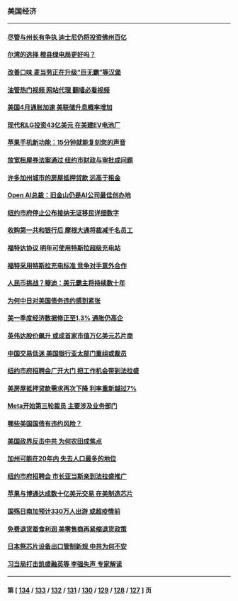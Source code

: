 ### 美国经济
---
#### [尽管与州长有争执 迪士尼仍将投资佛州百亿](../../pages/ncid1078158/n14004757.md?05271245) 
#### [尔湾的选择 橙县绿电局更好吗？](../../pages/ncid1078158/n14004762.md?05271245) 
#### [改善口味 麦当劳正在升级“巨无霸”等汉堡](../../pages/ncid1078158/n14004754.md?05271245) 
#### [油管热门视频 网站代理 翻墙必看视频](http://138.2.39.72:81/youtube.html?epic-marker?05271245)
#### [美国4月通胀加速 美联储升息概率增加](../../pages/ncid1078158/n14004655.md?05271245) 
#### [现代和LG投资43亿美元 在美建EV电池厂](../../pages/ncid1078158/n14004405.md?05271245) 
#### [苹果手机新功能：15分钟就能复刻您的声音](../../pages/ncid1078158/n14004341.md?05271245) 
#### [放宽租屋券法案通过 纽约市财政与审批成问题](../../pages/ncid1078158/n14004315.md?05271245) 
#### [许多加州城市的房屋抵押贷款 远高于租金](../../pages/ncid1078158/n14004336.md?05271245) 
#### [Open AI总裁：旧金山仍是AI公司最佳创办地](../../pages/ncid1078158/n14004327.md?05271245) 
#### [纽约市府停止公布接纳无证移民详细数字](../../pages/ncid1078158/n14004313.md?05271245) 
#### [收购第一共和银行后 摩根大通将裁减千名员工](../../pages/ncid1078158/n14004262.md?05271245) 
#### [福特达协议 明年可使用特斯拉超级充电站](../../pages/ncid1078158/n14004180.md?05271245) 
#### [福特采用特斯拉充电标准 竞争对手意外合作](../../pages/ncid1078158/n14004149.md?05271245) 
#### [人民币挑战？穆迪：美元霸主将持续数十年](../../pages/ncid1078158/n14004114.md?05271245) 
#### [为何中日对美国债务违约感到紧张](../../pages/ncid1078158/n14004016.md?05271245) 
#### [美一季度经济数据修正至1.3% 通胀仍高企](../../pages/ncid1078158/n14004012.md?05271245) 
#### [英伟达股价飙升 或成首家市值万亿美元芯片商](../../pages/ncid1078158/n14003945.md?05271245) 
#### [中国交易低迷 美国银行亚太部门重组或裁员](../../pages/ncid1078158/n14003993.md?05271245) 
#### [纽约市府招聘会广开大门 把工作机会带到法拉盛](../../pages/ncid1078158/n14003626.md?05271245) 
#### [美房屋抵押贷款需求再次下降 利率重新越过7%](../../pages/ncid1078158/n14003371.md?05271245) 
#### [Meta开始第三轮裁员 主要涉及业务部门](../../pages/ncid1078158/n14003357.md?05271245) 
#### [哪些美国国债有违约风险？](../../pages/ncid1078158/n14003259.md?05271245) 
#### [美国政界反击中共 为何农田成焦点](../../pages/ncid1078158/n14003260.md?05271245) 
#### [加州可能在20年内 失去人口最多的地位](../../pages/ncid1078158/n14002957.md?05271245) 
#### [纽约市府招聘会 市长亚当斯亲到法拉盛推广](../../pages/ncid1078158/n14002878.md?05271245) 
#### [苹果与博通达成数十亿美元交易 在美制造芯片](../../pages/ncid1078158/n14002681.md?05271245) 
#### [国殇日南加预计330万人出游 或超疫情前](../../pages/ncid1078158/n14002729.md?05271245) 
#### [免费退货蚕食利润 美零售商再紧缩退货政策](../../pages/ncid1078158/n14002693.md?05271245) 
#### [日本祭芯片设备出口管制新规 中共为何不安](../../pages/ncid1078158/n14002608.md?05271245) 
#### [习当局打击凯盛融英等 李强失声 专家解读](../../pages/ncid1078158/n14002154.md?05271245) 

---
#### 第 [ [134](./134.md?05271245) / [133](./133.md?05271245) / [132](./132.md?05271245) / [131](./131.md?05271245) / [130](./130.md?05271245) / [129](./129.md?05271245) / [128](./128.md?05271245) / [127](./127.md?05271245) ] 页
